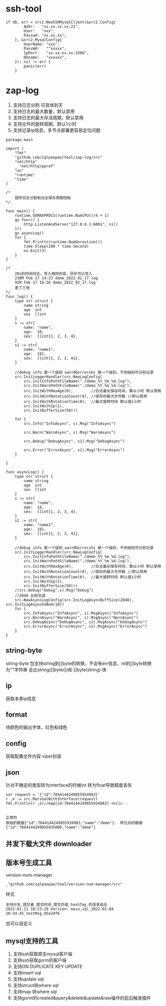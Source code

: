 # ssh-tool
```
if db, err = src2.NewSSHMysqlClient(&src2.Config{
		Addr:   "xx.xx.xx.xx:22",
		User:   "xxx",
		Passwd: "xx.xx.xx",
	}, &src2.MysqlConfig{
		UserName: "xxx",
		PassWd:   "^xxxxx",
		IpPort:   "xx.xx.xx.xx:3306",
		Dbname:   "xxxxxx",
	}); nil != err {
		panic(err)
	}
```


# zap-log
1. 支持日志分割 可具体到天
2. 支持日志的最大数量，默认禁用
3. 支持日志的最大存活周期，默认禁用
4. 支持文件的旋转周期，默认1小时
5. 支持记录ip信息，多节点部署更容易定位问题

```
package main

import (
	"fmt"
	"github.com/zqlpaopao/tool/zap-log/src"
	"net/http"
	_ "net/http/pprof"
	"os"
	"runtime"
	"time"
)

/*
	提供日志分割和日志保存周期控制
*/

func main() {
	runtime.GOMAXPROCS(runtime.NumCPU()/4 + 1)
	go func() {
		http.ListenAndServe("127.0.0.1:6001", nil)
	}()
	go asyncLog()
	for {
		fmt.Println(runtime.NumGoroutine())
		time.Sleep(200 * time.Second)
		os.Exit(3)
	}
}

/*
	20s的时间对比，写入相同内容，异步可以写入
	238M Feb 17 14:23 demo_2022_02_17.log
 	92M Feb 17 14:26 demo_2022_02_17.log
	差了三倍
*/
func log() {
	type str struct {
		name string
		age  int
		sex  []int
	}
	s := str{
		name: "name",
		age:  18,
		sex:  []int{1, 2, 3, 4},
	}
	s1 := str{
		name: "name1",
		age:  181,
		sex:  []int{1, 2, 3, 41},
	}

	//debug info 是一个级别 warn和errorshi 是一个级别，不同级别可分别记录
	src.InitLoggerHandler(src.NewLogConfig(
		src.InitInfoPathFileName("./demo_%Y_%m_%d.log"),
		src.InitWarnPathFileName("./demo_%Y_%m_%d.log"),
		src.InitWithMaxAge(0),        //日志最长保存时间，乘以小时 默认禁用
		src.InitWithRotationCount(0), //保存的最大文件数 //默认禁用
		src.InitWithRotationTime(0),  //最大旋转时间 默认值1小时
		src.InitWithIp(1),
		src.InitBufferSize(50)))

	for {
		src.Info("InfoAsync", s).Msg("InfoAsync")

		src.Warn("WarnAsync", s).Msg("WarnAsync")

		src.Debug("DebugAsync", s1).Msg("DebugAsync")

		src.Error("ErrorAsync", s1).Msg("ErrorAsync")
	}

}

func asyncLog() {
	type str struct {
		name string
		age  int
		sex  []int
	}
	s := str{
		name: "name",
		age:  18,
		sex:  []int{1, 2, 3, 4},
	}
	s1 := str{
		name: "name1",
		age:  181,
		sex:  []int{1, 2, 3, 41},
	}

	//debug info 是一个级别 warn和errorshi 是一个级别，不同级别可分别记录
	src.InitLoggerHandler(src.NewLogConfig(
		src.InitInfoPathFileName("./demo_%Y_%m_%d.log"),
		src.InitWarnPathFileName("./demo_%Y_%m_%d.log"),
		src.InitWithMaxAge(0),        //日志最长保存时间，乘以小时 默认禁用
		src.InitWithRotationCount(0), //保存的最大文件数 //默认禁用
		src.InitWithRotationTime(0),  //最大旋转时间 默认值1小时
		src.InitWithIp(1),
		src.InitBufferSize(50)))
	//src.Debug("Debug",s).Msg("Debug")
	//2048 比较合适
	src.NewAsyncLogConfig(src.InitLogAsyncBuffSize(2048), src.InitLogAsyncGoNum(10))
	for {
		src.InfoAsync("InfoAsync", s).MsgAsync("InfoAsync")
		src.WarnAsync("WarnAsync", s).MsgAsync("WarnAsync")
		src.DebugAsync("DebugAsync", s1).MsgAsync("DebugAsync")
		src.ErrorAsync("ErrorAsync", s1).MsgAsync("ErrorAsync")
	}
}

```

## string-byte
string-byte 包支持string到[]byte的转换，不会有err信息，nil的[]byte转换为""字符串
会比string([]byte())和 []byte(string) 快

## ip
获取本季ip信息

## format
待颜色的输出字体，红色和绿色

## config
获取配置文件内容 viper封装

## json
针对不确定的类型转为interface的时候int 转为float导致精度丢失
```
var request = `{"id":7044144249855934983}`
r ,e := src.MarshalWithInterface(request)
fmt.Println(r ,e)//map[id:7044144249855934983] <nil>


正常的
原始的数据{"id":7044144249855934983,"name":"demo"}， 转化后的数据{"id":7044144249855935000,"name":"demo"}
```

## 并发下载大文件 downloader

## 版本号生成工具
version-num-manager
```
_"github.com/zqlpaopao/tool/version-num-manager/src"
```
样式
```
支持分支_提交者_提交时间_提交内容_hashTag 的信息组合
2022-01-11 10:53:29 Version: main_zql_2022-01-04 20:34:45_testMsg_85e24f6
```
也可以自定义

## mysql支持的工具
1. 支持ssh获取原生mysql客户端
2. 支持ssh获取gorm的客户端
3. 支持ON DUPLICATE KEY UPDATE
4. 支持insert sql
5. 支持update sql
6. 支持struct转where sql
7. 支持map 转where sql
8. 支持gorm的created&query&delete&update&raw操作的前后触发插件
